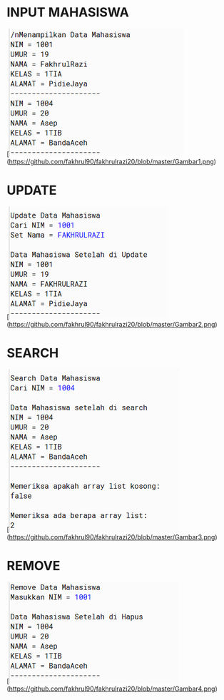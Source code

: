 # INPUT MAHASISWA
[![N|Solid](https://github.com/fakhrul90/fakhrulrazi20/blob/master/Gambar1.png)(https://github.com/fakhrul90/fakhrulrazi20/blob/master/Gambar1.png)
# UPDATE 
[![N|Solid](https://github.com/fakhrul90/fakhrulrazi20/blob/master/Gambar2.png)(https://github.com/fakhrul90/fakhrulrazi20/blob/master/Gambar2.png)
# SEARCH
[![N|Solid](https://github.com/fakhrul90/fakhrulrazi20/blob/master/Gambar3.png)(https://github.com/fakhrul90/fakhrulrazi20/blob/master/Gambar3.png)
# REMOVE
[![N|Solid](https://github.com/fakhrul90/fakhrulrazi20/blob/master/Gambar4.png)(https://github.com/fakhrul90/fakhrulrazi20/blob/master/Gambar4.png)